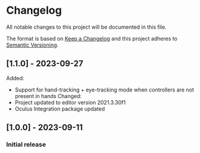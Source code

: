 # Changelog
All notable changes to this project will be documented in this file.

The format is based on [Keep a Changelog](http://keepachangelog.com/en/1.0.0/)
and this project adheres to [Semantic Versioning](http://semver.org/spec/v2.0.0.html).

<!-- Headers should be listed in this order: Added, Changed, Deprecated, Removed, Fixed, Security -->

## [1.1.0] - 2023-09-27
Added:
- Support for hand-tracking + eye-tracking mode when controllers are not present in hands
Changed:
- Project updated to editor version 2021.3.30f1
- Oculus Integration package updated

## [1.0.0] - 2023-09-11
### Initial release
